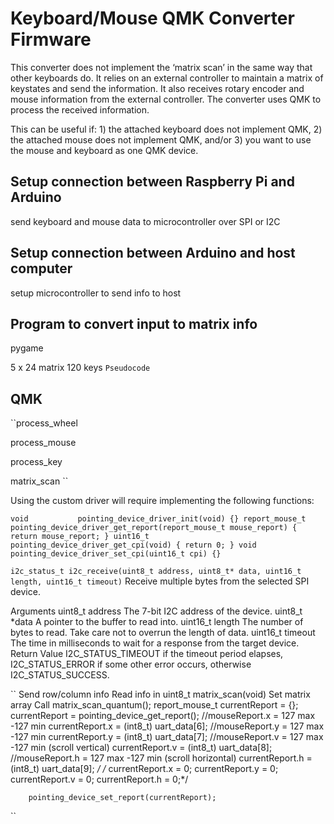 Keyboard/Mouse QMK Converter Firmware
======================

This converter does not implement the ‘matrix scan’ in the same way that other keyboards do. It relies on an external controller to maintain a matrix of keystates and send the information. It also receives rotary encoder and mouse information from the external controller. The converter uses QMK to process the received information.

This can be useful if: 1) the attached keyboard does not implement QMK, 2) the attached mouse does not implement QMK, and/or 3) you want to use the mouse and keyboard as one QMK device.

## Setup connection between Raspberry Pi and Arduino

send keyboard and mouse data to microcontroller over SPI or I2C

## Setup connection between Arduino and host computer

setup microcontroller to send info to host

## Program to convert input to matrix info

pygame

5 x 24 matrix 120 keys
``Pseudocode
``


## QMK 

``process_wheel

process_mouse

process_key

matrix_scan
``

Using the custom driver will require implementing the following functions:

``void           pointing_device_driver_init(void) {}
report_mouse_t pointing_device_driver_get_report(report_mouse_t mouse_report) { return mouse_report; }
uint16_t       pointing_device_driver_get_cpi(void) { return 0; }
void           pointing_device_driver_set_cpi(uint16_t cpi) {}``

``i2c_status_t i2c_receive(uint8_t address, uint8_t* data, uint16_t length, uint16_t timeout)``
Receive multiple bytes from the selected SPI device.

Arguments
uint8_t address
The 7-bit I2C address of the device.
uint8_t *data
A pointer to the buffer to read into.
uint16_t length
The number of bytes to read. Take care not to overrun the length of data.
uint16_t timeout
The time in milliseconds to wait for a response from the target device.
Return Value
I2C_STATUS_TIMEOUT if the timeout period elapses, I2C_STATUS_ERROR if some other error occurs, otherwise I2C_STATUS_SUCCESS.

``
	Send row/column info
	Read info in uint8_t matrix_scan(void)
	Set matrix array
	Call matrix_scan_quantum();
	report_mouse_t currentReport = {};
	currentReport = pointing_device_get_report();
            //mouseReport.x = 127 max -127 min
    	currentReport.x = (int8_t) uart_data[6];
            //mouseReport.y = 127 max -127 min
    	currentReport.y = (int8_t) uart_data[7];
            //mouseReport.v = 127 max -127 min (scroll vertical)
    	currentReport.v = (int8_t) uart_data[8];
            //mouseReport.h = 127 max -127 min (scroll horizontal)
    	currentReport.h = (int8_t) uart_data[9];
        */
    	/*
    	currentReport.x = 0;
    	currentReport.y = 0;
    	currentReport.v = 0;
        currentReport.h = 0;*/

        pointing_device_set_report(currentReport);
``

